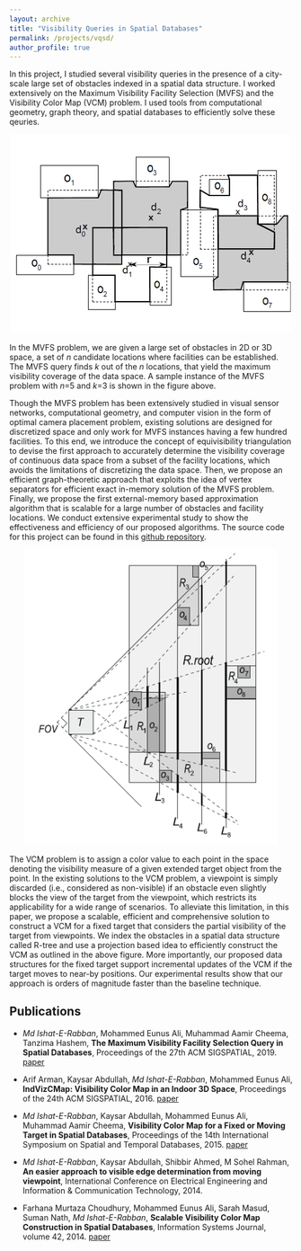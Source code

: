 ```yaml
---
layout: archive
title: "Visibility Queries in Spatial Databases"
permalink: /projects/vqsd/
author_profile: true
---
```


In this project, I studied several visibility queries in the presence of a city-scale large set of obstacles indexed in a spatial data structure. I worked extensively on the Maximum Visibility Facility Selection (MVFS) and the Visibility Color Map (VCM) problem. I used tools from computational geometry, graph theory, and spatial databases to efficiently solve these qeuries. 

<p align="center">
  <img src="/images/mvfs.png" width="500"/>
</p> 

In the MVFS problem, we are given a large set of obstacles in 2D or 3D space, a set of *n* candidate locations where facilities can be established. The MVFS query finds *k* out of the *n* locations, that yield the maximum visibility coverage of the data space. A sample instance of the MVFS problem with *n*=5 and *k*=3 is shown in the figure above. 

Though the MVFS problem has been extensively studied in visual sensor networks, computational geometry, and computer vision in the form of optimal camera placement problem, existing solutions are designed for discretized space and only work for MVFS instances having a few hundred facilities. To this end, we introduce the concept of equivisibility triangulation to devise the first approach to accurately determine the visibility coverage of continuous data space from a subset of the facility locations, which avoids the limitations of discretizing the data space. Then, we propose an efficient graph-theoretic approach that exploits the idea of vertex separators for efficient exact in-memory solution of the MVFS problem. Finally, we propose the first external-memory based approximation algorithm that is scalable for a large number of obstacles and facility locations. We conduct extensive experimental study to show the effectiveness and efficiency of our proposed algorithms. The source code for this project can be found in this [github repository](https://github.com/ieranik/mvfs).

<p align="center">
  <img src="/images/vcm.png" width="450" />
</p> 

The VCM problem is to assign a color value to each point in the space denoting the visibility measure of a given extended target object from the point. In the existing solutions to the VCM problem, a viewpoint is simply discarded (i.e., considered as non-visible) if an obstacle even slightly blocks the view of the target from the viewpoint, which restricts its applicability for a wide range of scenarios. To alleviate this limitation, in this paper, we propose a scalable, efficient and comprehensive solution to construct a VCM for a fixed target that considers the partial visibility of the target from viewpoints. We index the obstacles in a spatial data structure called R-tree and use a projection based idea to efficiently construct the VCM as outlined in the above figure. More importantly, our proposed data structures for the fixed target support incremental updates of the VCM if the target moves to near-by positions. Our experimental results show that our approach is orders of magnitude faster than the baseline technique.



Publications
----

- *Md Ishat-E-Rabban*, Mohammed Eunus Ali, Muhammad Aamir Cheema, Tanzima Hashem, **The Maximum Visibility Facility Selection Query in Spatial Databases**, Proceedings of the 27th ACM SIGSPATIAL, 2019.
[paper](https://ieranik.github.io/files/mvfs.pdf)

- Arif Arman, Kaysar Abdullah, *Md Ishat-E-Rabban*, Mohammed Eunus Ali, **IndVizCMap: Visibility Color Map in an Indoor 3D Space**, Proceedings of the 24th ACM SIGSPATIAL, 2016.
[paper](https://ieranik.github.io/files/indvizcmap.pdf)

- *Md Ishat-E-Rabban*, Kaysar Abdullah, Mohammed Eunus Ali, Muhammad Aamir Cheema, **Visibility Color Map for a Fixed or Moving Target in Spatial Databases**, Proceedings of the 14th International Symposium on Spatial and Temporal Databases, 2015.
[paper](https://ieranik.github.io/files/mvcm.pdf)

- *Md Ishat-E-Rabban*, Kaysar Abdullah, Shibbir Ahmed, M Sohel Rahman, **An easier approach to visible edge determination from moving viewpoint**, International Conference on Electrical Engineering and Information & Communication Technology, 2014.

- Farhana Murtaza Choudhury, Mohammed Eunus Ali, Sarah Masud, Suman Nath, *Md Ishat-E-Rabban*, **Scalable Visibility Color Map Construction in Spatial Databases**, Information Systems Journal, volume 42, 2014.
[paper](https://ieranik.github.io/files/vcm.pdf)



